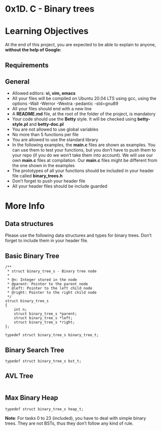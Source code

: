 # 0x1D. C - Binary trees

# Learning Objectives
At the end of this project, you are expected to be able to explain to anyone, **without the help of Google:**

## Requirements
## General
* Allowed editors: **vi, vim, emacs**
* All your files will be compiled on Ubuntu 20.04 LTS using gcc, using the options -Wall -Werror -Wextra -pedantic -std=gnu89
* All your files should end with a new line
* A **README.md** file, at the root of the folder of the project, is mandatory
* Your code should use the **Betty** style. It will be checked using **betty-style.pl** and **betty-doc.pl**
* You are not allowed to use global variables
* No more than 5 functions per file
* You are allowed to use the standard library
* In the following examples, the **main.c** files are shown as examples. You can use them to test your functions, but you don’t have to push them to your repo (if you do we won’t take them into account). We will use our own **main.c** files at compilation. Our **main.c** files might be different from the one shown in the examples
* The prototypes of all your functions should be included in your header file called **binary_trees.h**
* Don’t forget to push your header file
* All your header files should be include guarded

# More Info
## Data structures
Please use the following data structures and types for binary trees. Don’t forget to include them in your header file.

## Basic Binary Tree
```
/**
 * struct binary_tree_s - Binary tree node
 *
 * @n: Integer stored in the node
 * @parent: Pointer to the parent node
 * @left: Pointer to the left child node
 * @right: Pointer to the right child node
 */
struct binary_tree_s
{
    int n;
    struct binary_tree_s *parent;
    struct binary_tree_s *left;
    struct binary_tree_s *right;
};

typedef struct binary_tree_s binary_tree_t;
```

## Binary Search Tree
```typedef struct binary_tree_s bst_t;```

## AVL Tree
```typedef struct binary_tree_s avl_t;
```

## Max Binary Heap
```typedef struct binary_tree_s heap_t;```

**Note**: For tasks 0 to 23 (included), you have to deal with simple binary trees. They are not BSTs, thus they don’t follow any kind of rule.
